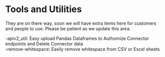 # Tools and Utilities
They are on there way, soon we will have extra items here for customers and people to use. Please be patient as we update this area.

-apiv2_util: Easy upload Pandas Dataframes to Authomize Connector endpoints and Delete Connector data<br>
-remove-whitespace: Easily remove whitespace from CSV or Excel sheets
